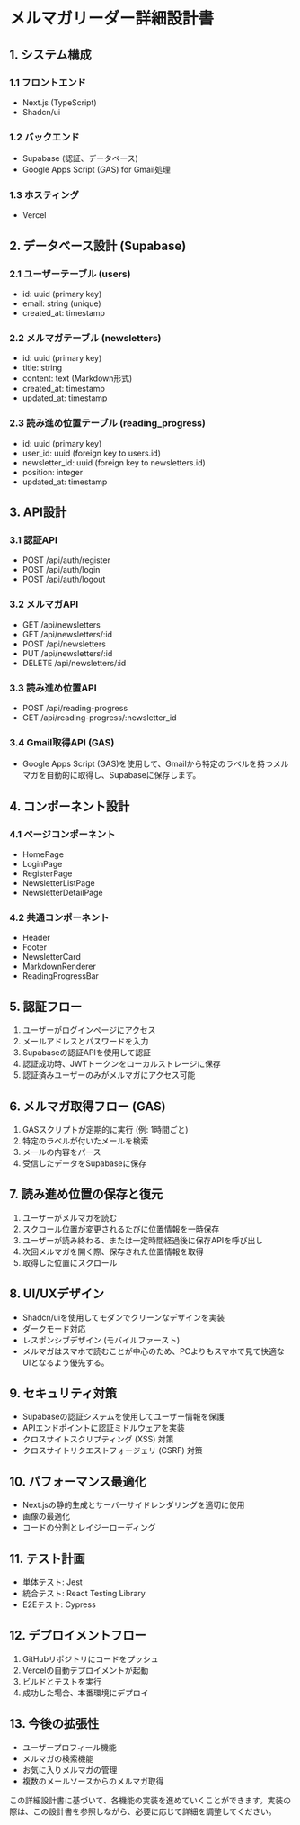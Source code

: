 # メルマガリーダー詳細設計書

## 1. システム構成

### 1.1 フロントエンド
- Next.js (TypeScript)
- Shadcn/ui

### 1.2 バックエンド
- Supabase (認証、データベース)
- Google Apps Script (GAS) for Gmail処理

### 1.3 ホスティング
- Vercel

## 2. データベース設計 (Supabase)

### 2.1 ユーザーテーブル (users)
- id: uuid (primary key)
- email: string (unique)
- created_at: timestamp

### 2.2 メルマガテーブル (newsletters)
- id: uuid (primary key)
- title: string
- content: text (Markdown形式)
- created_at: timestamp
- updated_at: timestamp

### 2.3 読み進め位置テーブル (reading_progress)
- id: uuid (primary key)
- user_id: uuid (foreign key to users.id)
- newsletter_id: uuid (foreign key to newsletters.id)
- position: integer
- updated_at: timestamp

## 3. API設計

### 3.1 認証API
- POST /api/auth/register
- POST /api/auth/login
- POST /api/auth/logout

### 3.2 メルマガAPI
- GET /api/newsletters
- GET /api/newsletters/:id
- POST /api/newsletters
- PUT /api/newsletters/:id
- DELETE /api/newsletters/:id

### 3.3 読み進め位置API
- POST /api/reading-progress
- GET /api/reading-progress/:newsletter_id

### 3.4 Gmail取得API (GAS)
- Google Apps Script (GAS)を使用して、Gmailから特定のラベルを持つメルマガを自動的に取得し、Supabaseに保存します。

## 4. コンポーネント設計

### 4.1 ページコンポーネント
- HomePage
- LoginPage
- RegisterPage
- NewsletterListPage
- NewsletterDetailPage

### 4.2 共通コンポーネント
- Header
- Footer
- NewsletterCard
- MarkdownRenderer
- ReadingProgressBar

## 5. 認証フロー

1. ユーザーがログインページにアクセス
2. メールアドレスとパスワードを入力
3. Supabaseの認証APIを使用して認証
4. 認証成功時、JWTトークンをローカルストレージに保存
5. 認証済みユーザーのみがメルマガにアクセス可能

## 6. メルマガ取得フロー (GAS)

1. GASスクリプトが定期的に実行 (例: 1時間ごと)
2. 特定のラベルが付いたメールを検索
3. メールの内容をパース
4. 受信したデータをSupabaseに保存

## 7. 読み進め位置の保存と復元

1. ユーザーがメルマガを読む
2. スクロール位置が変更されるたびに位置情報を一時保存
3. ユーザーが読み終わる、または一定時間経過後に保存APIを呼び出し
4. 次回メルマガを開く際、保存された位置情報を取得
5. 取得した位置にスクロール

## 8. UI/UXデザイン

- Shadcn/uiを使用してモダンでクリーンなデザインを実装
- ダークモード対応
- レスポンシブデザイン (モバイルファースト)
- メルマガはスマホで読むことが中心のため、PCよりもスマホで見て快適なUIとなるよう優先する。

## 9. セキュリティ対策

- Supabaseの認証システムを使用してユーザー情報を保護
- APIエンドポイントに認証ミドルウェアを実装
- クロスサイトスクリプティング (XSS) 対策
- クロスサイトリクエストフォージェリ (CSRF) 対策

## 10. パフォーマンス最適化

- Next.jsの静的生成とサーバーサイドレンダリングを適切に使用
- 画像の最適化
- コードの分割とレイジーローディング

## 11. テスト計画

- 単体テスト: Jest
- 統合テスト: React Testing Library
- E2Eテスト: Cypress

## 12. デプロイメントフロー

1. GitHubリポジトリにコードをプッシュ
2. Vercelの自動デプロイメントが起動
3. ビルドとテストを実行
4. 成功した場合、本番環境にデプロイ

## 13. 今後の拡張性

- ユーザープロフィール機能
- メルマガの検索機能
- お気に入りメルマガの管理
- 複数のメールソースからのメルマガ取得

この詳細設計書に基づいて、各機能の実装を進めていくことができます。実装の際は、この設計書を参照しながら、必要に応じて詳細を調整してください。
